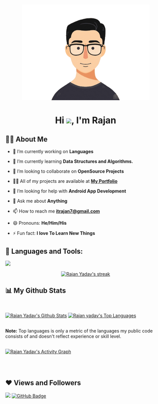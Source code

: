 <h1 align="center"><a href="#"><img width = "400px" height="auto" src="https://github.com/itrajan7/itrajan7/blob/main/11df2bc889722dab6946142dc9c701-unscreen.gif" height="auto"/></a></h1> 

<h1 align="center">Hi <img src="https://raw.githubusercontent.com/MartinHeinz/MartinHeinz/master/wave.gif" width="30px">, I'm Rajan</h1>
<h3 align="center"></h3>

## 🙋‍♂️ About Me

- 🔭 I’m currently working on **Languages**

- 🌱 I’m currently learning **Data Structures and Algorithms.**

- 👯 I’m looking to collaborate on **OpenSource Projects**

- 👨‍💻 All of my projects are available at **[My Portfolio](https://github.com/itrajan7?tab=repositories)**

- 🤔 I’m looking for help with **Android App Development**

- 💬 Ask me about **Anything**

- 📫 How to reach me **itrajan7@gmail.com**

- 😄 Pronouns: **He/Him/His**

- ⚡ Fun fact: **I love To Learn New Things**


## 🚀 Languages and Tools:

<p align="left"> 
  
  <a href="https://www.cprogramming.com" target="_blank"> <img src="https://img.icons8.com/color/48/4a90e2/c-programming.png"/> </a>
    <!--**
    <a href="https://www.java.com" target="_blank"> <img src="https://img.icons8.com/color/48/000000/java-coffee-cup-logo.png"/> </a>
    <a href="https://reactjs.org/" target="_blank"> <img src="https://img.icons8.com/color/48/000000/react-native.png"/> </a>
    <a href="https://spring.io/projects/spring-boot" target="_blank"> <img src="https://img.icons8.com/color/48/000000/spring-logo.png"/> </a> 
    <a href="https://developer.mozilla.org/en-US/docs/Web/JavaScript" target="_blank"> <img src="https://img.icons8.com/color/48/000000/javascript.png"/> </a> 
    <a href="https://www.w3.org/html/" target="_blank"> <img src="https://img.icons8.com/color/48/000000/html-5.png"/> </a> 
    <a href="https://www.w3schools.com/css/" target="_blank"> <img src="https://img.icons8.com/color/48/000000/css3.png"/> </a> 
    <a href="https://getbootstrap.com" target="_blank"> <img src="https://img.icons8.com/color/48/000000/bootstrap.png"/> </a> 
    <a href="https://www.python.org" target="_blank"> <img src="https://img.icons8.com/color/48/000000/python.png"/> </a> 
    <a style="padding-right:8px;" href="https://nodejs.org" target="_blank"> <img src="https://img.icons8.com/color/48/000000/nodejs.png"/> </a> 
    <a style="padding-right:8px;" href="https://www.mysql.com/" target="_blank"> <img src="https://img.icons8.com/fluent/50/000000/mysql-logo.png"/> </a>
    <a href="https://www.mongodb.com/" target="_blank"> <img src="https://raw.githubusercontent.com/devicons/devicon/master/icons/mongodb/mongodb-original-wordmark.svg"            alt="mongodb" width="48" height="48"/> </a> 
    <a href="https://firebase.google.com/" target="_blank"> <img src="https://img.icons8.com/color/48/000000/firebase.png"/> </a> 
    <a href="https://postman.com" target="_blank"> <img src="https://www.vectorlogo.zone/logos/getpostman/getpostman-icon.svg" alt="postman" width="45" height="45"/> </a>   
    <a href="https://git-scm.com/" target="_blank"> <img src="https://img.icons8.com/color/48/000000/git.png"/> </a> 
    <a href="https://www.jenkins.io" target="_blank"> <img src="https://www.vectorlogo.zone/logos/jenkins/jenkins-icon.svg" alt="jenkins" width="48" height="48"/> </a> 
    <a href="https://redux.js.org" target="_blank"> <img src="https://img.icons8.com/color/48/000000/redux.png"/> </a>
    <a href="https://expressjs.com" target="_blank"> <img src="https://raw.githubusercontent.com/devicons/devicon/master/icons/express/express-original-wordmark.svg"               alt="express" width="40" height="40"/> </a>
-->
</p>



<!--**[![React Badge](https://img.shields.io/badge/-React-61DBFB?style=for-the-badge&labelColor=black&logo=react&logoColor=61DBFB)](#)  [![Javascript Badge](https://img.shields.io/badge/-Javascript-F0DB4F?style=for-the-badge&labelColor=black&logo=javascript&logoColor=F0DB4F)](#) [![Typescript Badge](https://img.shields.io/badge/-Typescript-007acc?style=for-the-badge&labelColor=black&logo=typescript&logoColor=007acc)](#) [![Nodejs Badge](https://img.shields.io/badge/-Nodejs-3C873A?style=for-the-badge&labelColor=black&logo=node.js&logoColor=3C873A)](#) [![GraphQL Badge](https://img.shields.io/badge/-GraphQl-e535ab?style=for-the-badge&labelColor=black&logo=node.js&logoColor=e535ab)](#)
<br/>
-->




<p align="center">
    <a href="https://github.com/itrajan7/github-readme-streak-stats">
        <img title="🔥 Get streak stats for your profile at git.io/streak-stats" alt="Rajan Yadav's streak" src="https://github-readme-streak-stats.herokuapp.com/?user=itrajan7&theme=chartreuse-dark&hide_border=true&stroke=0000&background=060A0CD0"/>
    </a>
</p>


## 📊 My Github Stats

  <br/>
    <p align="left"> 
    <a href="https://github.com/itrajan7/github-readme-stats"><img alt="Rajan Yadav's Github Stats" src="https://github-readme-stats.vercel.app/api?username=itrajan7&show_icons=true&count_private=false&theme=chartreuse-dark&hide_border=true&bg_color=0D1117" /></a> 
  <a href="https://github.com/itrajan7/github-readme-stats"><img alt="Rajan yadav's Top Languages" src="https://github-readme-stats.vercel.app/api/top-langs/?username=itrajan7&langs_count=8&count_private=true&layout=compact&theme=chartreuse-dark&hide_border=true&bg_color=0D1117" /></a>
  </p>
  <br/>
  <b>Note:</b> Top languages is only a metric of the languages my public code consists of and doesn't reflect experience or skill level.


<br/>
<br/>

<a href="https://github.com/itrajan7/github-readme-activity-graph"><img alt="Rajan Yadav's Activity Graph" src="https://activity-graph.herokuapp.com/graph?username=itrajan7&bg_color=0D1117&color=5BCDEC&line=66ff66&point=FFFFFF&hide_border=true" /></a>

<br/>
<br/>


<!--
**## Connect with me:
<p align="left">
<a href = "https://www.linkedin.com/in/subham-raoniar/"><img src="https://img.icons8.com/fluent/48/000000/linkedin.png"/></a>
<a href = "https://twitter.com/subhamraoniar"><img src="https://img.icons8.com/fluent/48/000000/twitter.png"/></a>
<a href = "https://www.instagram.com/subhamraoniar/"><img src="https://img.icons8.com/fluent/48/000000/instagram-new.png"/></a>
<a href = "https://www.youtube.com/channel/UC-NXT1lYAOPa3lrgWXqvuHA"><img src="https://img.icons8.com/color/48/000000/youtube-play.png"/></a>
</p>
-->

## ❤ Views and Followers

<a href="https://github.com/Meghna-DAS/github-profile-views-counter"> <img src="https://komarev.com/ghpvc/?username=itrajan7"></a>
<a href="https://github.com/itrajan7?tab=followers"><img src="https://img.shields.io/github/followers/itrajan7?label=Followers&style=social" alt="GitHub Badge"></a>



<!--
**itrajan7/itrajan7** is a ✨ _special_ ✨ repository because its `README.md` (this file) appears on your GitHub profile.
-->
